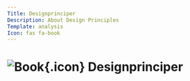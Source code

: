 ```yaml
---
Title: Designprinciper
Description: About Design Principles
Template: analysis
Icon: fas fa-book
---
```



# ![Book](%base_url%/assets/svg/book-solid.svg){.icon}  Designprinciper
